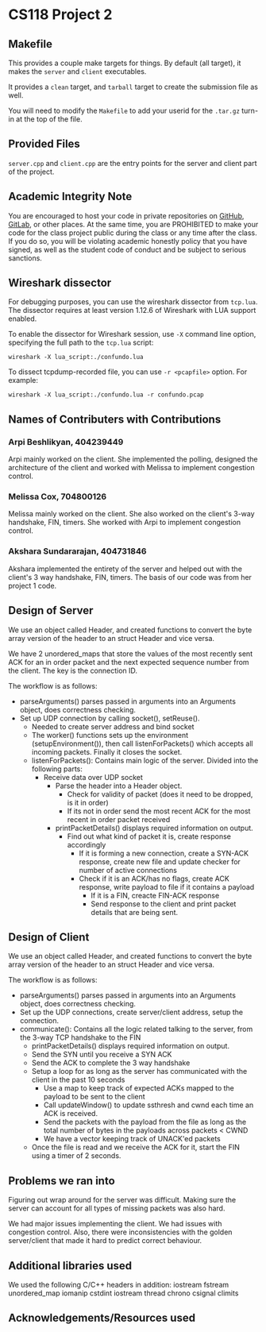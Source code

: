 # CS118 Project 2

## Makefile

This provides a couple make targets for things.
By default (all target), it makes the `server` and `client` executables.

It provides a `clean` target, and `tarball` target to create the submission file as well.

You will need to modify the `Makefile` to add your userid for the `.tar.gz` turn-in at the top of the file.

## Provided Files

`server.cpp` and `client.cpp` are the entry points for the server and client part of the project.

## Academic Integrity Note

You are encouraged to host your code in private repositories on [GitHub](https://github.com/), [GitLab](https://gitlab.com), or other places.  At the same time, you are PROHIBITED to make your code for the class project public during the class or any time after the class.  If you do so, you will be violating academic honestly policy that you have signed, as well as the student code of conduct and be subject to serious sanctions.

## Wireshark dissector

For debugging purposes, you can use the wireshark dissector from `tcp.lua`. The dissector requires
at least version 1.12.6 of Wireshark with LUA support enabled.

To enable the dissector for Wireshark session, use `-X` command line option, specifying the full
path to the `tcp.lua` script:

    wireshark -X lua_script:./confundo.lua

To dissect tcpdump-recorded file, you can use `-r <pcapfile>` option. For example:

    wireshark -X lua_script:./confundo.lua -r confundo.pcap

## Names of Contributers with Contributions
### Arpi Beshlikyan, 404239449
Arpi mainly worked on the client. She implemented the polling, designed the architecture of the client and worked with Melissa to implement congestion control.

### Melissa Cox, 704800126
Melissa mainly worked on the client. She also worked on the client's 3-way handshake, FIN, timers. She worked with Arpi to implement congestion control.

### Akshara Sundararajan, 404731846
Akshara implemented the entirety of the server and helped out with the client's 3 way handshake, FIN, timers. The basis of our code was from her project 1 code.

## Design of Server

We use an object called Header, and created functions to convert the byte array version of the header to an struct Header and vice versa.

We have 2 unordered_maps that store the values of the most recently sent ACK for an in order packet and the next expected sequence number from the client. The key is the connection ID.

The workflow is as follows:
- parseArguments() parses passed in arguments into an Arguments object, does correctness checking.
- Set up UDP connection by calling socket(), setReuse().
  - Needed to create server address and bind socket
  - The worker() functions sets up the environment (setupEnvironment()), then call listenForPackets() which accepts all incoming packets. Finally it closes the socket.
  - listenForPackets(): Contains main logic of the server. Divided into the following parts:
    - Receive data over UDP socket
      - Parse the header into a Header object.
        - Check for validity of packet (does it need to be dropped, is it in order)
        - If its not in order send the most recent ACK for the most recent in order packet received
	  - printPacketDetails() displays required information on output.
	    - Find out what kind of packet it is, create response accordingly
	        - If it is forming a new connection, create a SYN-ACK response, create new file and update checker for number of active connections
		    - Check if it is an ACK/has no flags, create ACK response, write payload to file if it contains a payload
		        - If it is a FIN, creacte FIN-ACK response
			  - Send response to the client and print packet details that are being sent.

## Design of Client

We use an object called Header, and created functions to convert the byte array version of the header to an struct Header and vice versa.

The workflow is as follows:
- parseArguments() parses passed in arguments into an Arguments object, does correctness checking.
- Set up the UDP connections, create server/client address, setup the connection.
- communicate(): Contains all the logic related talking to the server, from the 3-way TCP handshake to the FIN
    - printPacketDetails() displays required information on output.
    - Send the SYN until you receive a SYN ACK
    - Send the ACK to complete the 3 way handshake
    - Setup a loop for as long as the server has communicated with the client in the past 10 seconds
        - Use a map to keep track of expected ACKs mapped to the payload to be sent to the client
        - Call updateWindow() to update ssthresh and cwnd each time an ACK is received.
        - Send the packets with the payload from the file as long as the total number of bytes in the payloads across packets < CWND
        - We have a vector keeping track of UNACK'ed packets
    - Once the file is read and we receive the ACK for it, start the FIN using a timer of 2 seconds.

## Problems we ran into
Figuring out wrap around for the server was difficult. Making sure the server can account for all types of missing packets was also hard.

We had major issues implementing the client. We had issues with congestion control. Also, there were inconsistencies with the golden server/client that made it hard to predict correct behaviour.

## Additional libraries used

We used the following C/C++ headers in addition:
iostream
fstream
unordered_map
iomanip
cstdint
iostream
thread
chrono
csignal
climits

## Acknowledgements/Resources used